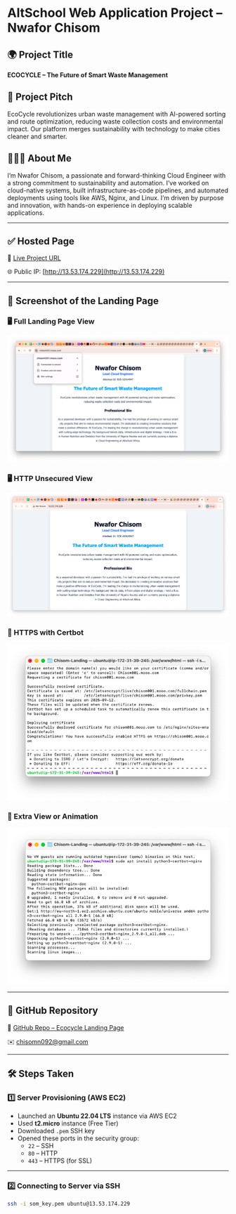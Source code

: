 # AltSchool Web Application Project – Nwafor Chisom

## 🌍 Project Title
**ECOCYCLE – The Future of Smart Waste Management**

## 🧠 Project Pitch
EcoCycle revolutionizes urban waste management with AI-powered sorting and route optimization, reducing waste collection costs and environmental impact. Our platform merges sustainability with technology to make cities cleaner and smarter.

## 👩🏽‍💻 About Me
I’m Nwafor Chisom, a passionate and forward-thinking Cloud Engineer with a strong commitment to sustainability and automation. I’ve worked on cloud-native systems, built infrastructure-as-code pipelines, and automated deployments using tools like AWS, Nginx, and Linux. I’m driven by purpose and innovation, with hands-on experience in deploying scalable applications.

---

## ✅ Hosted Page
🔗 [Live Project URL](https://chisom001.mooo.com)

🌐 Public IP: [http://13.53.174.229](http://13.53.174.229)

---

## 📸 Screenshot of the Landing Page

### 🖥️ Full Landing Page View
![Landing Page View](screenshot1.png)

### 🖥️ HTTP Unsecured View
![HTTP Unsecured](screenshot2.png)

### 📱 HTTPS with Certbot
![HTTPS Secured](screenshot3.png)

### 🧩 Extra View or Animation
![CSS Enhancement](screenshot4.png)

---

## 🔗 GitHub Repository

📁 [GitHub Repo – Ecocycle Landing Page](https://github.com/Noblesom/Ecocycle-land-page)

✉️ chisomn092@gmail.com

---

## 🛠️ Steps Taken

### 1️⃣ Server Provisioning (AWS EC2)
- Launched an **Ubuntu 22.04 LTS** instance via AWS EC2
- Used **t2.micro** instance (Free Tier)
- Downloaded `.pem` SSH key
- Opened these ports in the security group:
  - `22` – SSH
  - `80` – HTTP
  - `443` – HTTPS (for SSL)

---

### 2️⃣ Connecting to Server via SSH
```bash
ssh -i som_key.pem ubuntu@13.53.174.229
